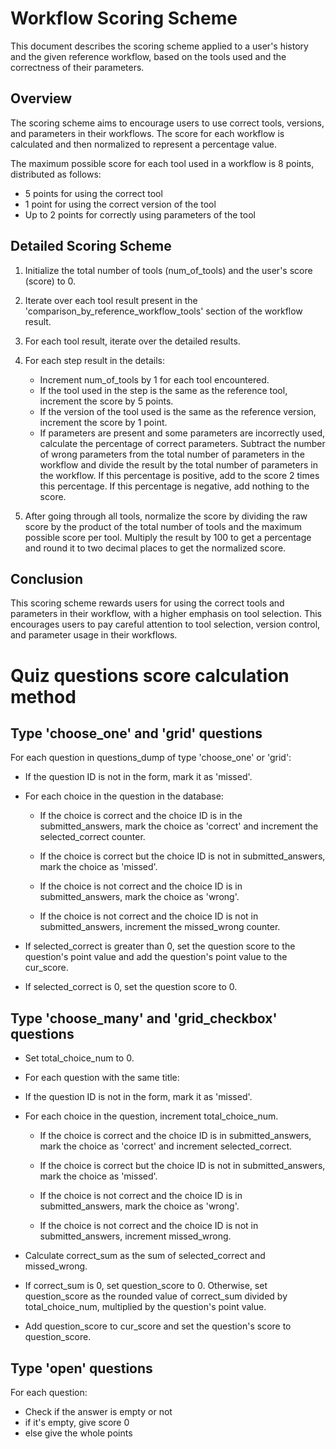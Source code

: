 # Workflow Scoring Scheme
This document describes the scoring scheme applied to a user's history and the given reference workflow, based on the tools used and the correctness of their parameters.

## Overview
The scoring scheme aims to encourage users to use correct tools, versions, and parameters in their workflows. The score for each workflow is calculated and then normalized to represent a percentage value.

The maximum possible score for each tool used in a workflow is 8 points, distributed as follows:

- 5 points for using the correct tool
- 1 point for using the correct version of the tool
- Up to 2 points for correctly using parameters of the tool

## Detailed Scoring Scheme
1. Initialize the total number of tools (num_of_tools) and the user's score (score) to 0.

2. Iterate over each tool result present in the 'comparison_by_reference_workflow_tools' section of the workflow result.

3. For each tool result, iterate over the detailed results.

4. For each step result in the details:
   - Increment num_of_tools by 1 for each tool encountered.
   - If the tool used in the step is the same as the reference tool, increment the score by 5 points.
   - If the version of the tool used is the same as the reference version, increment the score by 1 point.
   - If parameters are present and some parameters are incorrectly used, calculate the percentage of correct parameters. Subtract the number of wrong parameters from the total number of parameters in the workflow and divide the result by the total number of parameters in the workflow. If this percentage is positive, add to the score 2 times this percentage. If this percentage is negative, add nothing to the score.

5. After going through all tools, normalize the score by dividing the raw score by the product of the total number of tools and the maximum possible score per tool. Multiply the result by 100 to get a percentage and round it to two decimal places to get the normalized score.

## Conclusion
This scoring scheme rewards users for using the correct tools and parameters in their workflow, with a higher emphasis on tool selection. This encourages users to pay careful attention to tool selection, version control, and parameter usage in their workflows.


# Quiz questions score calculation method
## Type 'choose_one' and 'grid' questions
For each question in questions_dump of type 'choose_one' or 'grid':

- If the question ID is not in the form, mark it as 'missed'.

- For each choice in the question in the database:

  - If the choice is correct and the choice ID is in the submitted_answers, mark the choice as 'correct' and increment the selected_correct counter.

  - If the choice is correct but the choice ID is not in submitted_answers, mark the choice as 'missed'.

  - If the choice is not correct and the choice ID is in submitted_answers, mark the choice as 'wrong'.

  - If the choice is not correct and the choice ID is not in submitted_answers, increment the missed_wrong counter.

- If selected_correct is greater than 0, set the question score to the question's point value and add the question's point value to the cur_score.

- If selected_correct is 0, set the question score to 0.

## Type 'choose_many' and 'grid_checkbox' questions

- Set total_choice_num to 0.

- For each question with the same title:

- If the question ID is not in the form, mark it as 'missed'.

- For each choice in the question, increment total_choice_num.

  - If the choice is correct and the choice ID is in submitted_answers, mark the choice as 'correct' and increment selected_correct.

  - If the choice is correct but the choice ID is not in submitted_answers, mark the choice as 'missed'.

  - If the choice is not correct and the choice ID is in submitted_answers, mark the choice as 'wrong'.

  - If the choice is not correct and the choice ID is not in submitted_answers, increment missed_wrong.

- Calculate correct_sum as the sum of selected_correct and missed_wrong.

- If correct_sum is 0, set question_score to 0. Otherwise, set question_score as the rounded value of correct_sum divided by total_choice_num, multiplied by the question's point value.

- Add question_score to cur_score and set the question's score to question_score.

## Type 'open' questions

For each question:
- Check if the answer is empty or not
- if it's empty, give score 0
- else give the whole points